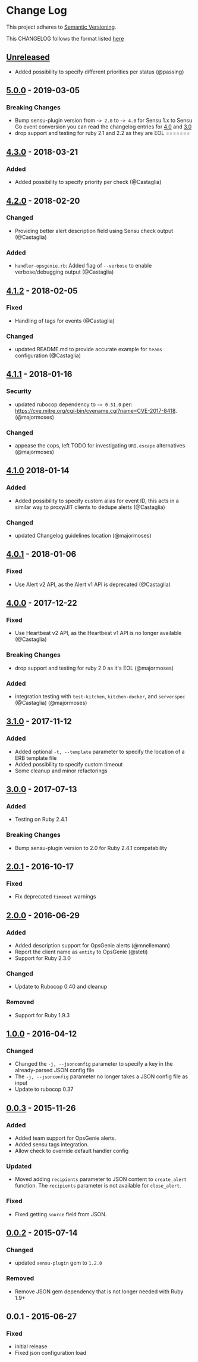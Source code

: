 # Change Log
This project adheres to [Semantic Versioning](http://semver.org/).

This CHANGELOG follows the format listed [here](https://github.com/sensu-plugins/community/blob/master/HOW_WE_CHANGELOG.md)

## [Unreleased]
- Added possibility to specify different priorities per status (@passing)

## [5.0.0] - 2019-03-05
### Breaking Changes
- Bump sensu-plugin version from `~> 2.0` to `~> 4.0` for Sensu 1.x to Sensu Go event conversion you can read the changelog entries for [4.0](https://github.com/sensu-plugins/sensu-plugin/blob/master/CHANGELOG.md#400---2018-02-17) and [3.0](https://github.com/sensu-plugins/sensu-plugin/blob/master/CHANGELOG.md#300---2018-12-04)
- drop support and testing for ruby 2.1 and 2.2 as they are EOL
=======

## [4.3.0] - 2018-03-21
### Added
- Added possibility to specify priority per check (@Castaglia)

## [4.2.0] - 2018-02-20
### Changed
- Providing better alert description field using Sensu check output (@Castaglia)

### Added
- `handler-opsgenie.rb`: Added flag of `--verbose` to enable verbose/debugging output (@Castaglia)

## [4.1.2] - 2018-02-05
### Fixed
- Handling of tags for events (@Castaglia)

### Changed
- updated README.md to provide accurate example for `teams` configuration (@Castaglia)

## [4.1.1] - 2018-01-16
### Security
- updated rubocop dependency to `~> 0.51.0` per: https://cve.mitre.org/cgi-bin/cvename.cgi?name=CVE-2017-8418. (@majormoses)

### Changed
- appease the cops, left TODO for investigating `URI.escape` alternatives (@majormoses)

## [4.1.0] 2018-01-14
### Added
- Added possibility to specify custom alias for event ID, this acts in a similar way to proxy/JIT clients to dedupe alerts (@Castaglia)

### Changed
- updated Changelog guidelines location (@majormoses)

## [4.0.1] - 2018-01-06
### Fixed
- Use Alert v2 API, as the Alert v1 API is deprecated (@Castaglia)

## [4.0.0] - 2017-12-22
### Fixed
- Use Heartbeat v2 API, as the Heartbeat v1 API is no longer available (@Castaglia)

### Breaking Changes
- drop support and testing for ruby 2.0 as it's EOL (@majormoses)

### Added
- integration testing with `test-kitchen`, `kitchen-docker`, and `serverspec` (@Castaglia) (@majormoses)

## [3.1.0] - 2017-11-12
### Added
- Added optional `-t, --template` parameter to specify the location of a ERB template file
- Added possibility to specify custom timeout
- Some cleanup and minor refactorings

## [3.0.0] - 2017-07-13
### Added
- Testing on Ruby 2.4.1

### Breaking Changes
- Bump sensu-plugin version to 2.0 for Ruby 2.4.1 compatability

## [2.0.1] - 2016-10-17
### Fixed
- Fix deprecated `timeout` warnings

## [2.0.0] - 2016-06-29
### Added
- Added description support for OpsGenie alerts (@mnellemann)
- Report the client name as `entity` to OpsGenie (@steti)
- Support for Ruby 2.3.0

### Changed
- Update to Rubocop 0.40 and cleanup

### Removed
- Support for Ruby 1.9.3

## [1.0.0] - 2016-04-12
### Changed
- Changed the `-j, --jsonconfig` parameter to specify a key in the already-parsed JSON config file
- The `-j, --jsonconfig` parameter no longer takes a JSON config file as input
- Update to rubocop 0.37

## [0.0.3] - 2015-11-26
### Added
- Added team support for OpsGenie alerts.
- Added sensu tags integration.
- Allow check to override default handler config

### Updated
- Moved adding `recipients` parameter to JSON content to `create_alert` function. The `recipients` parameter is not available for `close_alert`.

### Fixed
- Fixed getting `source` field from JSON.

## [0.0.2] - 2015-07-14
### Changed
- updated `sensu-plugin` gem to `1.2.0`

### Removed
- Remove JSON gem dependency that is not longer needed with Ruby 1.9+

## 0.0.1 - 2015-06-27
### Fixed
- initial release
- Fixed json configuration load

[Unreleased]: https://github.com/sensu-plugins/sensu-plugins-opsgenie/compare/5.0.0...HEAD
[5.0.0]: https://github.com/sensu-plugins/sensu-plugins-opsgenie/compare/4.3.0...5.0.0
[4.3.0]: https://github.com/sensu-plugins/sensu-plugins-opsgenie/compare/4.2.0...4.3.0
[4.2.0]: https://github.com/sensu-plugins/sensu-plugins-opsgenie/compare/4.1.2...4.2.0
[4.1.2]: https://github.com/sensu-plugins/sensu-plugins-opsgenie/compare/4.1.1...4.1.2
[4.1.1]: https://github.com/sensu-plugins/sensu-plugins-opsgenie/compare/4.1.0...4.1.1
[4.1.0]: https://github.com/sensu-plugins/sensu-plugins-opsgenie/compare/4.0.1...4.1.0
[4.0.1]: https://github.com/sensu-plugins/sensu-plugins-opsgenie/compare/4.0.0...4.0.1
[4.0.0]: https://github.com/sensu-plugins/sensu-plugins-opsgenie/compare/3.1.0...4.0.0
[3.1.0]: https://github.com/sensu-plugins/sensu-plugins-opsgenie/compare/3.0.0...3.1.0
[3.0.0]: https://github.com/sensu-plugins/sensu-plugins-opsgenie/compare/2.0.1...3.0.0
[2.0.1]: https://github.com/sensu-plugins/sensu-plugins-opsgenie/compare/2.0.0...2.0.1
[2.0.0]: https://github.com/sensu-plugins/sensu-plugins-opsgenie/compare/1.0.0...2.0.0
[1.0.0]: https://github.com/sensu-plugins/sensu-plugins-opsgenie/compare/0.0.3...1.0.0
[0.0.3]: https://github.com/sensu-plugins/sensu-plugins-opsgenie/compare/0.0.2...0.0.3
[0.0.2]: https://github.com/sensu-plugins/sensu-plugins-opsgenie/compare/0.0.1...0.0.2
